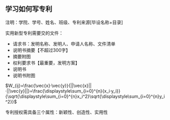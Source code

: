 ## 学习如何写专利

注明：学院、学号、姓名、班级、专利来源[毕设名称+目录]

实用新型专利需要交的文件：

- 请求书：发明名称、发明人、申请人名称、文件清单
- 说明书摘要【不超过300字】
- 摘要附图
- 权利要求书【最重要，发明方案】
- 说明书
- 说明书附图

$W_{ij}=\frac{\vec{x}·\vec{y}}{||\vec{x}||·||\vec{y}||}=\frac{\displaystyle\sum_{i=0}^{n}{x_i·y_i}}{\sqrt{\displaystyle\sum_{i=0}^{n}x_i^2}\sqrt{\displaystyle\sum_{i=0}^{n}y_i^2}}$

专利授权需具备三个属性：新颖性、创造性、实用性